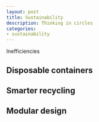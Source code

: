 ```yaml
---
layout: post
title: Sustainability
description: Thinking in circles
categories: 
- sustainability
---
```



Inefficiencies

## Disposable containers

## Smarter recycling

## Modular design

